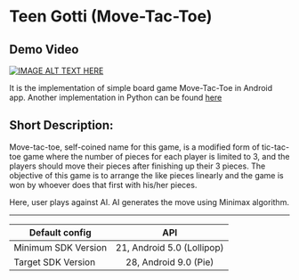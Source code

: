 # Teen Gotti (Move-Tac-Toe)

## Demo Video

[![IMAGE ALT TEXT HERE](http://img.youtube.com/vi/akpqwGDPMx8/0.jpg)](http://www.youtube.com/watch?v=akpqwGDPMx8)

It is the implementation of simple board game Move-Tac-Toe in Android app. Another implementation in 
Python can be found [here](https://github.com/BarnaSir/move-tac-toe)

## Short Description:

Move-tac-toe, self-coined name for this game, is a modified form of tic-tac-toe game where the number of pieces for each player is limited to 3, and the players should move their pieces after finishing up their 3 pieces. The objective of this game is to arrange the like pieces linearly and the game is won by whoever does that first with his/her pieces.

Here, user plays against AI. AI generates the move using Minimax algorithm.

---

| Default config      |         API               |
| ------------------- |:-------------------------:| 
| Minimum SDK Version | 21, Android 5.0 (Lollipop)|
| Target SDK Version  | 28, Android 9.0 (Pie)     |
